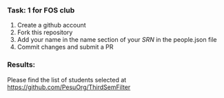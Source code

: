 
### Task: 1 for FOS club
1. Create a github account
2. Fork this repository
3. Add your name in the name section of your *SRN* in  the people.json file
4. Commit changes and submit a PR

### Results:
Please find the list of students selected at https://github.com/PesuOrg/ThirdSemFilter
